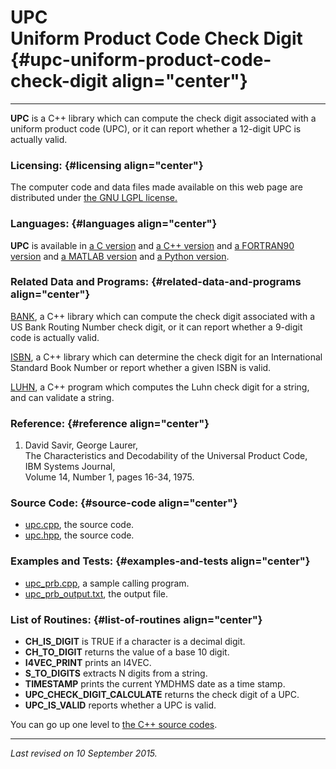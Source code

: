 UPC\
Uniform Product Code Check Digit {#upc-uniform-product-code-check-digit align="center"}
================================

------------------------------------------------------------------------

**UPC** is a C++ library which can compute the check digit associated
with a uniform product code (UPC), or it can report whether a 12-digit
UPC is actually valid.

### Licensing: {#licensing align="center"}

The computer code and data files made available on this web page are
distributed under [the GNU LGPL license.](../../txt/gnu_lgpl.txt)

### Languages: {#languages align="center"}

**UPC** is available in [a C version](../../c_src/upc/upc.html) and [a
C++ version](../../cpp_src/upc/upc.html) and [a FORTRAN90
version](../../f_src/upc/upc.html) and [a MATLAB
version](../../m_src/upc/upc.html) and [a Python
version](../../py_src/upc/upc.html).

### Related Data and Programs: {#related-data-and-programs align="center"}

[BANK](../../cpp_src/bank/bank.html), a C++ library which can compute
the check digit associated with a US Bank Routing Number check digit, or
it can report whether a 9-digit code is actually valid.

[ISBN](../../cpp_src/isbn/isbn.html), a C++ library which can determine
the check digit for an International Standard Book Number or report
whether a given ISBN is valid.

[LUHN](../../cpp_src/luhn/luhn.html), a C++ program which computes the
Luhn check digit for a string, and can validate a string.

### Reference: {#reference align="center"}

1.  David Savir, George Laurer,\
    The Characteristics and Decodability of the Universal Product Code,\
    IBM Systems Journal,\
    Volume 14, Number 1, pages 16-34, 1975.

### Source Code: {#source-code align="center"}

-   [upc.cpp](upc.cpp), the source code.
-   [upc.hpp](upc.hpp), the source code.

### Examples and Tests: {#examples-and-tests align="center"}

-   [upc\_prb.cpp](upc_prb.cpp), a sample calling program.
-   [upc\_prb\_output.txt](upc_prb_output.txt), the output file.

### List of Routines: {#list-of-routines align="center"}

-   **CH\_IS\_DIGIT** is TRUE if a character is a decimal digit.
-   **CH\_TO\_DIGIT** returns the value of a base 10 digit.
-   **I4VEC\_PRINT** prints an I4VEC.
-   **S\_TO\_DIGITS** extracts N digits from a string.
-   **TIMESTAMP** prints the current YMDHMS date as a time stamp.
-   **UPC\_CHECK\_DIGIT\_CALCULATE** returns the check digit of a UPC.
-   **UPC\_IS\_VALID** reports whether a UPC is valid.

You can go up one level to [the C++ source codes](../cpp_src.html).

------------------------------------------------------------------------

*Last revised on 10 September 2015.*
